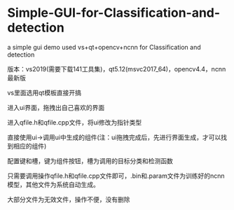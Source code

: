 # Simple-GUI-for-Classification-and-detection
a simple gui demo used vs+qt+opencv+ncnn for Classification and detection

版本：vs2019(需要下载141工具集)，qt5.12(msvc2017_64)，opencv4.4，ncnn最新版

vs里面选用qt模板直接开搞

进入ui界面，拖拽出自己喜欢的界面

进入qfile.h和qfile.cpp文件，将ui修改为指针类型

直接使用ui->调用ui中生成的组件(注：ui拖拽完成后，先进行界面生成，才可以找到相应的组件)

配置键和槽，键为组件按钮，槽为调用的目标分类和检测函数

只需要调用操作qfile.h和qfile.cpp文件即可，.bin和.param文件为训练好的ncnn模型，其他文件为系统自动生成。

大部分文件为无效文件，操作不便，没有删除

